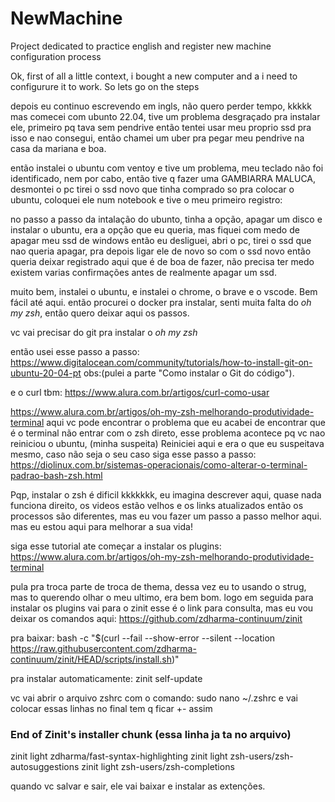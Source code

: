 # NewMachine
Project dedicated to practice english and register new machine configuration process

Ok, first of all a little context, i bought a new computer and a i need to configurure it to work. So lets go on the steps


depois eu continuo escrevendo em ingls, não quero perder tempo, kkkkk mas comecei com ubunto 22.04, tive um problema desgraçado pra instalar ele, primeiro pq tava sem pendrive então tentei usar meu proprio ssd pra isso e nao consegui, então chamei um uber pra pegar meu pendrive na casa da mariana e boa.

então instalei o ubuntu com ventoy e tive um problema, meu teclado não foi identificado, nem por cabo, então tive q fazer uma GAMBIARRA MALUCA,
desmontei o pc tirei o ssd novo que tinha comprado so pra colocar o ubuntu, coloquei ele num notebook e tive o meu primeiro registro:

no passo a passo da intalação do ubunto, tinha a opção, apagar um disco e instalar o ubuntu, era a opção que eu queria, mas fiquei com medo de apagar meu ssd de windows então eu desliguei, abri o pc, tirei o ssd que nao queria apagar, pra depois ligar ele de novo so com o ssd novo então queria deixar registrado aqui que é de boa de fazer, não precisa ter medo existem varias confirmações antes de realmente apagar um ssd.

muito bem, instalei o ubuntu, e instalei o chrome, o brave e o vscode. Bem fácil até aqui.
então procurei o docker pra instalar, senti muita falta do *oh my zsh*, então quero deixar aqui os passos.

vc vai precisar do git pra instalar o *oh my zsh*

então usei esse passo a passo: https://www.digitalocean.com/community/tutorials/how-to-install-git-on-ubuntu-20-04-pt
obs:(pulei a parte "Como instalar o Git do código").

e o curl tbm: https://www.alura.com.br/artigos/curl-como-usar 

https://www.alura.com.br/artigos/oh-my-zsh-melhorando-produtividade-terminal
aqui vc pode encontrar o problema que eu acabei de encontrar que é o terminal não entrar com o zsh direto, esse problema acontece pq vc nao reiniciou o ubuntu, (minha suspeita)
Reiniciei aqui e era o que eu suspeitava mesmo, caso não seja o seu caso siga esse passo a passo: https://diolinux.com.br/sistemas-operacionais/como-alterar-o-terminal-padrao-bash-zsh.html

Pqp, instalar o zsh é dificil kkkkkkk, eu imagina descrever aqui, quase nada funciona direito, os videos estão velhos e os links atualizados então os processos são diferentes, mas eu vou fazer um passo a passo melhor aqui.
mas eu estou aqui para melhorar a sua vida!

siga esse tutorial ate começar a instalar os plugins: https://www.alura.com.br/artigos/oh-my-zsh-melhorando-produtividade-terminal

pula pra troca parte de troca de thema, dessa vez eu to usando o strug, mas to querendo olhar o meu ultimo, era bem bom.
logo em seguida para instalar os plugins vai para o zinit esse é o link para consulta, mas eu vou deixar os comandos aqui: https://github.com/zdharma-continuum/zinit

pra baixar: bash -c "$(curl --fail --show-error --silent --location https://raw.githubusercontent.com/zdharma-continuum/zinit/HEAD/scripts/install.sh)"

pra instalar automaticamente: zinit self-update

vc vai abrir o arquivo zshrc com o comando: sudo nano ~/.zshrc e vai colocar essas linhas no final tem q ficar +- assim
### End of Zinit's installer chunk (essa linha ja ta no arquivo)
zinit light zdharma/fast-syntax-highlighting
zinit light zsh-users/zsh-autosuggestions
zinit light zsh-users/zsh-completions

quando vc salvar e sair, ele vai baixar e instalar as extenções.
